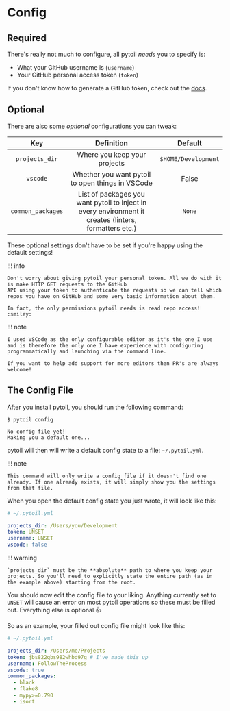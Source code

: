 # Config

## Required

There's really not much to configure, all pytoil *needs* you to specify is:

* What your GitHub username is (`username`)
* Your GitHub personal access token (`token`)

If you don't know how to generate a GitHub token, check out the [docs].

## Optional

There are also some *optional* configurations you can tweak:

|        Key        |                                              Definition                                               |       Default       |
| :---------------: | :---------------------------------------------------------------------------------------------------: | :-----------------: |
|  `projects_dir`   |                                     Where you keep your projects                                      | `$HOME/Development` |
|     `vscode`      |                           Whether you want pytoil to open things in VSCode                            |        False        |
| `common_packages` | List of packages you want pytoil to inject in every environment it creates (linters, formatters etc.) |       `None`        |

These optional settings don't have to be set if you're happy using the default settings!

!!! info

    Don't worry about giving pytoil your personal token. All we do with it is make HTTP GET requests to the GitHub
    API using your token to authenticate the requests so we can tell which repos you have on GitHub and some very basic information about them.

    In fact, the only permissions pytoil needs is read repo access! :smiley:

!!! note

    I used VSCode as the only configurable editor as it's the one I use and is therefore the only one I have experience with configuring programmatically and launching via the command line.

    If you want to help add support for more editors then PR's are always welcome!

## The Config File

After you install pytoil, you should run the following command:

<div class="termy">

```console
$ pytoil config

No config file yet!
Making you a default one...
```

</div>

pytoil will then will write a default config state to a file: `~/.pytoil.yml`.

!!! note

    This command will only write a config file if it doesn't find one already. If one already exists, it will simply show you the settings from that file.

When you open the default config state you just wrote, it will look like this:

```yaml
# ~/.pytoil.yml

projects_dir: /Users/you/Development
token: UNSET
username: UNSET
vscode: false
```

!!! warning

    `projects_dir` must be the **absolute** path to where you keep your projects. So you'll need to explicitly state the entire path (as in the example above) starting from the root.

You should now edit the config file to your liking. Anything currently set to `UNSET` will cause an error on most pytoil operations so these must be filled out. Everything else is optional :thumbsup:

So as an example, your filled out config file might look like this:

```yaml
# ~/.pytoil.yml

projects_dir: /Users/me/Projects
token: jbs822qbs982whbd97g # I've made this up
username: FollowTheProcess
vscode: true
common_packages:
  - black
  - flake8
  - mypy>=0.790
  - isort
```

[docs]: https://docs.github.com/en/github/authenticating-to-github/creating-a-personal-access-token
